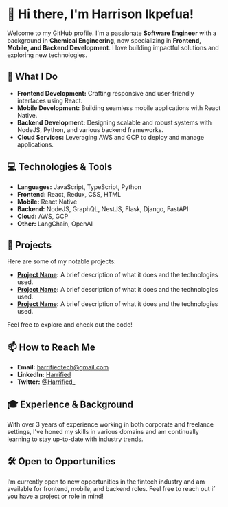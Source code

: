 # 👋 Hi there, I'm Harrison Ikpefua!

Welcome to my GitHub profile. I'm a passionate **Software Engineer** with a background in **Chemical Engineering**, now specializing in **Frontend, Mobile, and Backend Development**. I love building impactful solutions and exploring new technologies. 

## 🚀 What I Do

- **Frontend Development:** Crafting responsive and user-friendly interfaces using React.
- **Mobile Development:** Building seamless mobile applications with React Native.
- **Backend Development:** Designing scalable and robust systems with NodeJS, Python, and various backend frameworks.
- **Cloud Services:** Leveraging AWS and GCP to deploy and manage applications.

## 💻 Technologies & Tools

- **Languages:** JavaScript, TypeScript, Python
- **Frontend:** React, Redux, CSS, HTML
- **Mobile:** React Native
- **Backend:** NodeJS, GraphQL, NestJS, Flask, Django, FastAPI
- **Cloud:** AWS, GCP
- **Other:** LangChain, OpenAI

## 🌟 Projects

Here are some of my notable projects:

- **[Project Name](link-to-project):** A brief description of what it does and the technologies used.
- **[Project Name](link-to-project):** A brief description of what it does and the technologies used.
- **[Project Name](link-to-project):** A brief description of what it does and the technologies used.

Feel free to explore and check out the code!

## 📫 How to Reach Me

- **Email:** [harrifiedtech@gmail.com](mailto:harrifiedtech@gmail.com)
- **LinkedIn:** [Harrified](https://www.linkedin.com/in/harrified/)
- **Twitter:** [@Harrified_]([https://twitter.com/YourTwitterHandle](https://x.com/Harrified_))

## 🎓 Experience & Background

With over 3 years of experience working in both corporate and freelance settings, I've honed my skills in various domains and am continually learning to stay up-to-date with industry trends.

## 🛠️ Open to Opportunities

I’m currently open to new opportunities in the fintech industry and am available for frontend, mobile, and backend roles. Feel free to reach out if you have a project or role in mind!
